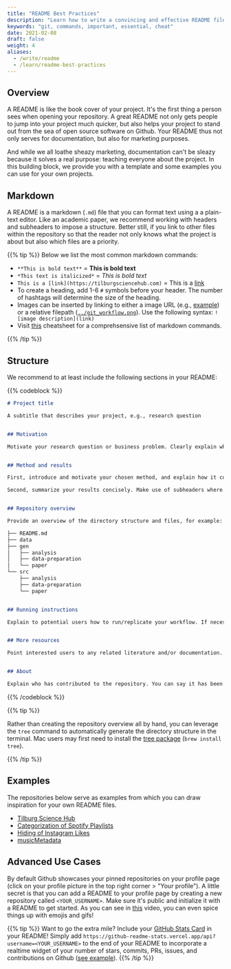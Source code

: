 ```yaml
---
title: "README Best Practices"
description: "Learn how to write a convincing and effective README file."
keywords: "git, commands, important, essential, cheat"
date: 2021-02-08
draft: false
weight: 4
aliases:
  - /write/readme
  - /learn/readme-best-practices
---
```


## Overview
A README is like the book cover of your project. It's the first thing a person sees when opening your repository. A great README not only gets people to jump into your project much quicker, but also helps your project to stand out from the sea of open source software on Github. Your README thus not only serves for documentation, but also for marketing purposes.

And while we all loathe sheazy marketing, documentation can't be sleazy because it solves a real purpose: teaching everyone about the project. In this building block, we provide you with a template and some examples you can use for your own projects.


## Markdown

A README is a markdown (`.md`) file that you can format text using a a plain-text editor. Like an academic paper, we recommend working with headers and subheaders to impose a structure. Better still, if you link to other files within the repository so that the reader not only knows what the project is about but also which files are a priority.

{{% tip %}}
Below we list the most common markdown commands:

* `**This is bold text**` = **This is bold text**
* `*This text is italicized*` = *This is bold text*
* `This is a [link](https://tilburgsciencehub.com)` = This is a [link](https://tilburgsciencehub.com)
* To create a heading, add 1-6 `#` symbols before your header. The number of hashtags will determine the size of the heading.
* Images can be inserted by linking to either a image URL (e.g., [example](https://www.tilburguniversity.edu/sites/default/files/styles/epic_compact_large/public/image/TilburgU%20logo.jpg?h=f0edcced&itok=lnj4S1OC)) or a relative filepath ([`../git_workflow.png`](../git_workflow.png)). Use the following syntax: `![image description](link)`
* Visit [this](https://docs.github.com/en/github/writing-on-github/basic-writing-and-formatting-syntax) cheatsheet for a comprehsensive list of markdown commands.

{{% /tip %}}


## Structure

We recommend to at least include the following sections in your README:

{{% codeblock %}}
```markdown
# Project title

A subtitle that describes your project, e.g., research question


## Motivation

Motivate your research question or business problem. Clearly explain which problem is solved.


## Method and results

First, introduce and motivate your chosen method, and explain how it contributes to solving the research question/business problem.

Second, summarize your results concisely. Make use of subheaders where appropriate.


## Repository overview

Provide an overview of the directory structure and files, for example:

├── README.md
├── data
├── gen
│   ├── analysis
│   ├── data-preparation
│   └── paper
└── src
    ├── analysis
    ├── data-preparation
    └── paper


## Running instructions

Explain to potential users how to run/replicate your workflow. If necessary, touch upon the required input data, which secret credentials are required (and how to obtain them), which software tools are needed to run the workflow (including links to the installation instructions), and how to run the workflow.


## More resources

Point interested users to any related literature and/or documentation.


## About

Explain who has contributed to the repository. You can say it has been part of a class you've taken at Tilburg University.

```
{{% /codeblock %}}


{{% tip %}}

Rather than creating the repository overview all by hand, you can leverage the `tree` command to automatically generate the directory structure in the terminal. Mac users may first need to install the [tree package](https://formulae.brew.sh/formula/tree) (`brew install tree`).

{{% /tip %}}




## Examples

The repositories below serve as examples from which you can draw inspiration for your own README files.

* [Tilburg Science Hub](https://github.com/tilburgsciencehub/website)
* [Categorization of Spotify Playlists](https://github.com/hannesdatta/spotify-playlist-clustering)
* [Hiding of Instagram Likes](https://github.com/RoyKlaasseBos/Hiding-Instagram-Likes)
* [musicMetadata](https://github.com/hannesdatta/musicMetadata)


## Advanced Use Cases

By default Github showcases your pinned repositories on your profile page (click on your profile picture in the top right corner > "Your profile"). A little secret is that you can add a README to your profile page by creating a new repository called `<YOUR_USERNAME>`. Make sure it's public and initialize it with a README to get started. As you can see in [this](https://www.youtube.com/watch?v=Y1z7_GfEPiE) video, you can even spice things up with emojis and gifs!

{{% tip %}}
Want to go the extra mile? Include your [GitHub Stats Card](https://github.com/anuraghazra/github-readme-stats) in your README! Simply add `https://github-readme-stats.vercel.app/api?username=<YOUR_USERNAME>` to the end of your README to incorporate a realtime widget of your number of stars, commits, PRs, issues, and contributions on Github ([see example](https://github-readme-stats.vercel.app/api?username=hannesdatta)).
{{% /tip %}}
